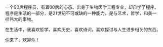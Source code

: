 一个90后程序员，有着00后的心态。出身于生物医学工程专业，却自学了程序。
程序是生活的一部分，是21世纪不可或缺的一种能力，是与艺术，哲学，和美一样伟大的事物。


在生活中，我喜欢哲学，喜欢历史，喜欢诗词，喜欢探讨与人生进步相关的东西。

你来了，欢迎你！
